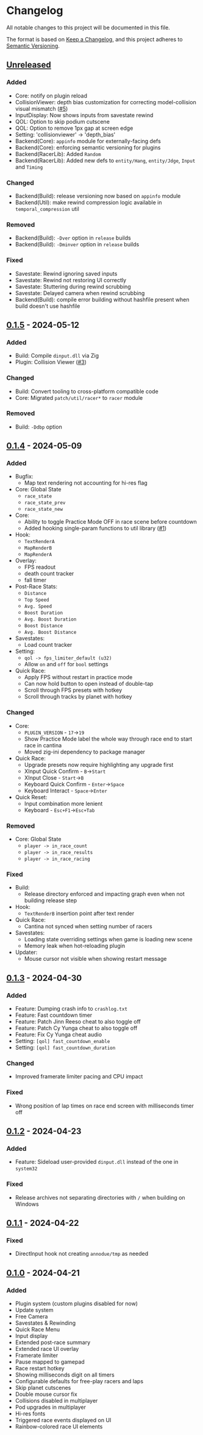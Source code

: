 # Changelog

All notable changes to this project will be documented in this file.

The format is based on [Keep a Changelog](https://keepachangelog.com/en/1.1.0/),
and this project adheres to [Semantic Versioning](https://semver.org/spec/v2.0.0.html).

## [Unreleased]

### Added

- Core: notify on plugin reload
- CollisionViewer: depth bias customization for correcting model-collision visual mismatch ([#5](https://github.com/everalert/annodue/pull/5))
- InputDisplay: Now shows inputs from savestate rewind
- QOL: Option to skip podium cutscene
- QOL: Option to remove 1px gap at screen edge
- Setting: 'collisionviewer' -> 'depth_bias'
- Backend(Core): `appinfo` module for externally-facing defs
- Backend(Core): enforcing semantic versioning for plugins
- Backend(RacerLib): Added `Random`
- Backend(RacerLib): Added new defs to `entity/Hang`, `entity/Jdge`, `Input` and `Timing`

### Changed

- Backend(Build): release versioning now based on `appinfo` module
- Backend(Util): make rewind compression logic available in `temporal_compression` util

### Removed

- Backend(Build): `-Dver` option in `release` builds
- Backend(Build): `-Dminver` option in `release` builds

### Fixed

- Savestate: Rewind ignoring saved inputs
- Savestate: Rewind not restoring UI correctly
- Savestate: Stuttering during rewind scrubbing
- Savestate: Delayed camera when rewind scrubbing
- Backend(Build): compile error building without hashfile present when build doesn't use hashfile

## [0.1.5] - 2024-05-12

### Added

- Build: Compile `dinput.dll` via Zig
- Plugin: Collision Viewer ([#3](https://github.com/everalert/annodue/pull/3))

### Changed

- Build: Convert tooling to cross-platform compatible code
- Core: Migrated `patch/util/racer*` to `racer` module

### Removed

- Build: `-Ddbp` option

## [0.1.4] - 2024-05-09

### Added

- Bugfix:
	- Map text rendering not accounting for hi-res flag
- Core: Global State
	- `race_state`
	- `race_state_prev`
	- `race_state_new`
- Core:
	- Ability to toggle Practice Mode OFF in race scene before countdown
	- Added hooking single-param functions to util library ([#1](https://github.com/everalert/annodue/pull/1))
- Hook:
	- `TextRenderA`
	- `MapRenderB`
	- `MapRenderA`
- Overlay:
	- FPS readout
	- death count tracker
	- fall timer
- Post-Race Stats:
	- `Distance`
	- `Top Speed`
	- `Avg. Speed`
	- `Boost Duration`
	- `Avg. Boost Duration`
	- `Boost Distance`
	- `Avg. Boost Distance`
- Savestates:
	- Load count tracker
- Setting:
	- `qol -> fps_limiter_default (u32)`
	- Allow `on` and `off` for `bool` settings
- Quick Race:
	- Apply FPS without restart in practice mode
	- Can now hold button to open instead of double-tap
	- Scroll through FPS presets with hotkey
	- Scroll through tracks by planet with hotkey

### Changed

- Core:
	- `PLUGIN_VERSION` - `17`→`19`
	- Show Practice Mode label the whole way through race end to start race in cantina
	- Moved zig-ini dependency to package manager
- Quick Race:
	- Upgrade presets now require highlighting any upgrade first
	- XInput Quick Confirm - `B`→`Start`
	- XInput Close - `Start`→`B`
	- Keyboard Quick Confirm - `Enter`→`Space`
	- Keyboard Interact - `Space`→`Enter`
- Quick Reset:
	- Input combination more lenient
	- Keyboard - `Esc+F1`→`Esc+Tab`

### Removed

- Core: Global State
	- `player -> in_race_count`
	- `player -> in_race_results`
	- `player -> in_race_racing`

### Fixed

- Build:
	- Release directory enforced and impacting graph even when not building release step
- Hook:
	- `TextRenderB` insertion point after text render
- Quick Race:
	- Cantina not synced when setting number of racers
- Savestates:
	- Loading state overriding settings when game is loading new scene
	- Memory leak when hot-reloading plugin
- Updater:
	- Mouse cursor not visible when showing restart message

## [0.1.3] - 2024-04-30

### Added

- Feature: Dumping crash info to `crashlog.txt`
- Feature: Fast countdown timer
- Feature: Patch Jinn Reeso cheat to also toggle off
- Feature: Patch Cy Yunga cheat to also toggle off
- Feature: Fix Cy Yunga cheat audio
- Setting: `[qol] fast_countdown_enable`
- Setting: `[qol] fast_countdown_duration`

### Changed

- Improved framerate limiter pacing and CPU impact

### Fixed

- Wrong position of lap times on race end screen with milliseconds timer off

## [0.1.2] - 2024-04-23

### Added

- Feature: Sideload user-provided `dinput.dll` instead of the one in `system32`

### Fixed

- Release archives not separating directories with `/` when building on Windows

## [0.1.1] - 2024-04-22

### Fixed

- DirectInput hook not creating `annodue/tmp` as needed

## [0.1.0] - 2024-04-21

### Added

- Plugin system (custom plugins disabled for now)
- Update system
- Free Camera
- Savestates & Rewinding
- Quick Race Menu
- Input display
- Extended post-race summary
- Extended race UI overlay
- Framerate limiter
- Pause mapped to gamepad
- Race restart hotkey
- Showing milliseconds digit on all timers
- Configurable defaults for free-play racers and laps
- Skip planet cutscenes
- Double mouse cursor fix
- Collisions disabled in multiplayer
- Pod upgrades in multiplayer
- Hi-res fonts
- Triggered race events displayed on UI
- Rainbow-colored race UI elements

[unreleased]: https://github.com/everalert/annodue/compare/0.1.5...HEAD
[0.1.5]: https://github.com/everalert/annodue/compare/0.1.4...0.1.5
[0.1.4]: https://github.com/everalert/annodue/compare/0.1.3...0.1.4
[0.1.3]: https://github.com/everalert/annodue/compare/0.1.2...0.1.3
[0.1.2]: https://github.com/everalert/annodue/compare/0.1.1...0.1.2
[0.1.1]: https://github.com/everalert/annodue/compare/0.1.0...0.1.1
[0.1.0]: https://github.com/everalert/annodue/releases/tag/0.1.0
